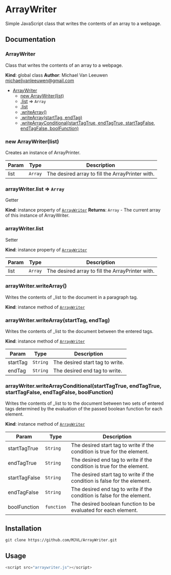 # ArrayWriter
Simple JavaScript class that writes the contents of an array to a webpage.
## Documentation

<a name="ArrayWriter"></a>

### ArrayWriter
Class that writes the contents of an array to a webpage.

**Kind**: global class
**Author**: Michael Van Leeuwen <michaeljvanleeuwen@gmail.com>

* [ArrayWriter](#ArrayWriter)
    * [new ArrayWriter(list)](#new_ArrayWriter_new)
    * [.list](#ArrayWriter+list) ⇒ <code>Array</code>
    * [.list](#ArrayWriter+list)
    * [.writeArray()](#ArrayWriter+writeArray)
    * [.writeArray(startTag, endTag)](#ArrayWriter+writeArray)
    * [.writeArrayConditional(startTagTrue, endTagTrue, startTagFalse, endTagFalse, boolFunction)](#ArrayWriter+writeArrayConditional)

<a name="new_ArrayWriter_new"></a>

### new ArrayWriter(list)
Creates an instance of ArrayPrinter.


| Param | Type | Description |
| --- | --- | --- |
| list | <code>Array</code> | The desired array to fill the ArrayPrinter with. |

<a name="ArrayWriter+list"></a>

### arrayWriter.list ⇒ <code>Array</code>
Getter

**Kind**: instance property of [<code>ArrayWriter</code>](#ArrayWriter)
**Returns**: <code>Array</code> - The current array of this instance of ArrayWriter.
<a name="ArrayWriter+list"></a>

### arrayWriter.list
Setter

**Kind**: instance property of [<code>ArrayWriter</code>](#ArrayWriter)

| Param | Type | Description |
| --- | --- | --- |
| list | <code>Array</code> | The desired array to fill the ArrayPrinter with. |

<a name="ArrayWriter+writeArray"></a>

### arrayWriter.writeArray()
Writes the contents of _list to the document in a paragraph tag.

**Kind**: instance method of [<code>ArrayWriter</code>](#ArrayWriter)
<a name="ArrayWriter+writeArray"></a>

### arrayWriter.writeArray(startTag, endTag)
Writes the contents of _list to the document between the entered tags.

**Kind**: instance method of [<code>ArrayWriter</code>](#ArrayWriter)

| Param | Type | Description |
| --- | --- | --- |
| startTag | <code>String</code> | The desired start tag to write. |
| endTag | <code>String</code> | The desired end tag to write. |

<a name="ArrayWriter+writeArrayConditional"></a>

### arrayWriter.writeArrayConditional(startTagTrue, endTagTrue, startTagFalse, endTagFalse, boolFunction)
Writes the contents of _list to to the document between two sets of entered tags determined by the evaluation of the passed boolean function for each element.

**Kind**: instance method of [<code>ArrayWriter</code>](#ArrayWriter)

| Param | Type | Description |
| --- | --- | --- |
| startTagTrue | <code>String</code> | The desired start tag to write if the condition is true for the element. |
| endTagTrue | <code>String</code> | The desired end tag to write if the condition is true for the element. |
| startTagFalse | <code>String</code> | The desired start tag to write if the condition is false for the element. |
| endTagFalse | <code>String</code> | The desired end tag to write if the condition is false for the element. |
| boolFunction | <code>function</code> | The desired boolean function to be evaluated for each element. |

## Installation 
`git clone https://github.com/MJVL/ArrayWriter.git `
## Usage
```JavaScript
<script src="arraywriter.js"></script> 
```
